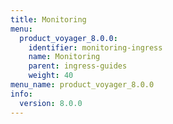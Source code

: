 ```yaml
---
title: Monitoring
menu:
  product_voyager_8.0.0:
    identifier: monitoring-ingress
    name: Monitoring
    parent: ingress-guides
    weight: 40
menu_name: product_voyager_8.0.0
info:
  version: 8.0.0
---
```


